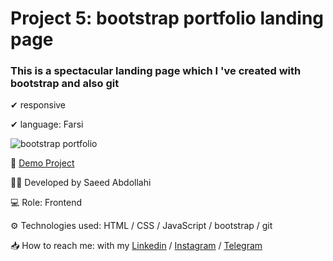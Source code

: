# Project 5: bootstrap portfolio landing page

### This is a spectacular landing page which I 've created with bootstrap and also git 


✔ responsive 

✔ language: Farsi





![bootstrap portfolio](https://github.com/saeeddev-ir/bootstrap-landing-portfolio-fa/assets/105293554/41708773-fe71-4bfa-a95b-077ccbf7f6f3)


🔗 [Demo Project](https://saeeddev-ir.github.io/bootstrap-landing-portfolio-fa/)

👨‍💻 Developed by Saeed Abdollahi

💻 Role: Frontend

⚙ Technologies used: HTML / CSS / JavaScript / bootstrap / git

📥 How to reach me: with my [Linkedin](https://www.linkedin.com/in/saeeddev-ir) / [Instagram](https://instagram.com/saeeddev_ir) / [Telegram](https://t.me/saeeddev_ir)

